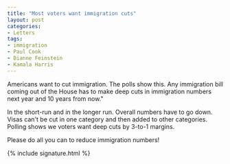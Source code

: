 ```yaml
---
title: "Most voters want immigration cuts"
layout: post
categories:
- Letters
tags:
- immigration
- Paul Cook
- Dianne Feinstein
- Kamala Harris
---
```


Americans want to cut immigration. The polls show this. Any immigration bill coming out of the House has to make deep cuts in immigration numbers next year and 10 years from now."

In the short-run and in the longer run. Overall numbers have to go down. Visas can't be cut in one category and then added to other categories. Polling shows we voters want deep cuts by 3-to-1 margins.

Please do all you can to reduce immigration numbers!

{% include signature.html %}
